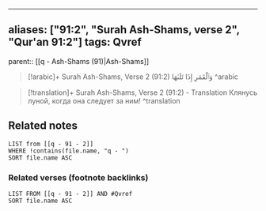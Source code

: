 
---
aliases: ["91:2", "Surah Ash-Shams, verse 2", "Qur'an 91:2"]
tags: Qvref
---

parent:: [[q - Ash-Shams (91)|Ash-Shams]]

> [!arabic]+ Surah Ash-Shams, Verse 2 (91:2)
> <span class="quran-arabic">وَٱلْقَمَرِ إِذَا تَلَىٰهَا</span>
^arabic

> [!translation]+ Surah Ash-Shams, Verse 2 (91:2) - Translation
> Клянусь луной, когда она следует за ним!
^translation



## Related notes
```dataview
LIST from [[q - 91 - 2]]
WHERE !contains(file.name, "q - ")
SORT file.name ASC
```

### Related verses (footnote backlinks)
```dataview
LIST FROM [[q - 91 - 2]] AND #Qvref
SORT file.name ASC
```

